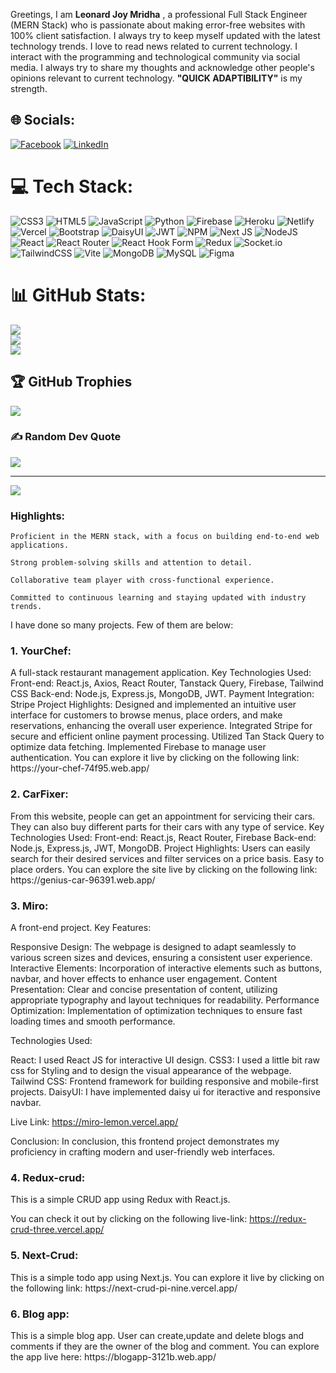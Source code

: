 Greetings,
I am <b>Leonard Joy Mridha</b> , a professional Full Stack Engineer (MERN Stack) who is passionate about making error-free websites with 100% client satisfaction. I always try to keep myself updated with the latest technology trends. I love to read news related to current technology. I interact with the programming and technological community via social media. I always try to share my thoughts and acknowledge other people's opinions relevant to current technology. <b>"QUICK ADAPTIBILITY"</b> is my strength.

## 🌐 Socials:
[![Facebook](https://img.shields.io/badge/Facebook-%231877F2.svg?logo=Facebook&logoColor=white)](https://facebook.com/leojoy62) [![LinkedIn](https://img.shields.io/badge/LinkedIn-%230077B5.svg?logo=linkedin&logoColor=white)](https://linkedin.com/in/leojoy62) 

# 💻 Tech Stack:
![CSS3](https://img.shields.io/badge/css3-%231572B6.svg?style=for-the-badge&logo=css3&logoColor=white) ![HTML5](https://img.shields.io/badge/html5-%23E34F26.svg?style=for-the-badge&logo=html5&logoColor=white) ![JavaScript](https://img.shields.io/badge/javascript-%23323330.svg?style=for-the-badge&logo=javascript&logoColor=%23F7DF1E) ![Python](https://img.shields.io/badge/python-3670A0?style=for-the-badge&logo=python&logoColor=ffdd54) ![Firebase](https://img.shields.io/badge/firebase-%23039BE5.svg?style=for-the-badge&logo=firebase) ![Heroku](https://img.shields.io/badge/heroku-%23430098.svg?style=for-the-badge&logo=heroku&logoColor=white) ![Netlify](https://img.shields.io/badge/netlify-%23000000.svg?style=for-the-badge&logo=netlify&logoColor=#00C7B7) ![Vercel](https://img.shields.io/badge/vercel-%23000000.svg?style=for-the-badge&logo=vercel&logoColor=white) ![Bootstrap](https://img.shields.io/badge/bootstrap-%238511FA.svg?style=for-the-badge&logo=bootstrap&logoColor=white) ![DaisyUI](https://img.shields.io/badge/daisyui-5A0EF8?style=for-the-badge&logo=daisyui&logoColor=white) ![JWT](https://img.shields.io/badge/JWT-black?style=for-the-badge&logo=JSON%20web%20tokens) ![NPM](https://img.shields.io/badge/NPM-%23CB3837.svg?style=for-the-badge&logo=npm&logoColor=white) ![Next JS](https://img.shields.io/badge/Next-black?style=for-the-badge&logo=next.js&logoColor=white) ![NodeJS](https://img.shields.io/badge/node.js-6DA55F?style=for-the-badge&logo=node.js&logoColor=white) ![React](https://img.shields.io/badge/react-%2320232a.svg?style=for-the-badge&logo=react&logoColor=%2361DAFB) ![React Router](https://img.shields.io/badge/React_Router-CA4245?style=for-the-badge&logo=react-router&logoColor=white) ![React Hook Form](https://img.shields.io/badge/React%20Hook%20Form-%23EC5990.svg?style=for-the-badge&logo=reacthookform&logoColor=white) ![Redux](https://img.shields.io/badge/redux-%23593d88.svg?style=for-the-badge&logo=redux&logoColor=white) ![Socket.io](https://img.shields.io/badge/Socket.io-black?style=for-the-badge&logo=socket.io&badgeColor=010101) ![TailwindCSS](https://img.shields.io/badge/tailwindcss-%2338B2AC.svg?style=for-the-badge&logo=tailwind-css&logoColor=white) ![Vite](https://img.shields.io/badge/vite-%23646CFF.svg?style=for-the-badge&logo=vite&logoColor=white) ![MongoDB](https://img.shields.io/badge/MongoDB-%234ea94b.svg?style=for-the-badge&logo=mongodb&logoColor=white) ![MySQL](https://img.shields.io/badge/mysql-%2300000f.svg?style=for-the-badge&logo=mysql&logoColor=white) ![Figma](https://img.shields.io/badge/figma-%23F24E1E.svg?style=for-the-badge&logo=figma&logoColor=white)
# 📊 GitHub Stats:
![](https://github-readme-stats.vercel.app/api?username=Leojoy62&theme=dark&hide_border=false&include_all_commits=false&count_private=false)<br/>
![](https://github-readme-streak-stats.herokuapp.com/?user=Leojoy62&theme=dark&hide_border=false)<br/>
![](https://github-readme-stats.vercel.app/api/top-langs/?username=Leojoy62&theme=dark&hide_border=false&include_all_commits=false&count_private=false&layout=compact)

## 🏆 GitHub Trophies
![](https://github-profile-trophy.vercel.app/?username=Leojoy62&theme=dark_dimmed&no-frame=true&no-bg=false&margin-w=4)

### ✍️ Random Dev Quote
![](https://quotes-github-readme.vercel.app/api?type=horizontal&theme=radical)

---
[![](https://visitcount.itsvg.in/api?id=Leojoy62&icon=3&color=0)](https://visitcount.itsvg.in)

<!-- Proudly created with GPRM ( https://gprm.itsvg.in ) -->

<h3><b>Highlights:</b></h3>

	Proficient in the MERN stack, with a focus on building end-to-end web applications.

	Strong problem-solving skills and attention to detail.

	Collaborative team player with cross-functional experience.

	Committed to continuous learning and staying updated with industry trends.

 
I have done so many projects. Few of them are below:

<h3><b>1. YourChef:</b></h3>
   A full-stack restaurant management application. Key Technologies Used: Front-end: React.js, Axios, React Router, Tanstack Query, Firebase, Tailwind CSS Back-end: Node.js, Express.js, MongoDB, JWT. Payment Integration: Stripe Project Highlights: Designed and 
   implemented an intuitive user interface for customers to browse menus, place orders, and make reservations, enhancing the overall user experience. Integrated Stripe for secure and efficient online payment processing. Utilized Tan Stack Query to optimize data 
   fetching. Implemented Firebase to manage user authentication.
   You can explore it live by clicking on the following link: https://your-chef-74f95.web.app/

<h3><b>2. CarFixer:</b></h3>
   From this website, people can get an appointment for servicing their cars. They can also buy different parts for their cars with any type of service. Key Technologies Used: Front-end: React.js, React Router, Firebase Back-end: Node.js, Express.js, JWT, MongoDB. 
   Project Highlights: Users can easily search for their desired services and filter services on a price basis. Easy to place orders.
   You can explore the site live by clicking on the following link: https://genius-car-96391.web.app/

<h3><b>3. Miro:</b></h3>
   A front-end project.
   Key Features:

   Responsive Design: The webpage is designed to adapt seamlessly to various screen sizes and devices, ensuring a consistent user experience. Interactive Elements: Incorporation of interactive elements such as buttons, navbar, and hover effects to enhance user 
   engagement. Content Presentation: Clear and concise presentation of content, utilizing appropriate typography and layout techniques for readability. Performance Optimization: Implementation of optimization techniques to ensure fast loading times and smooth 
   performance.

   Technologies Used:

   React: I used React JS for interactive UI design. 
   CSS3: I used a little bit raw css for Styling and to design the visual appearance of the webpage. 
   Tailwind CSS: Frontend framework for building responsive and mobile-first projects. 
   DaisyUI: I have implemented daisy ui for iteractive and responsive navbar.

   Live Link: https://miro-lemon.vercel.app/

   Conclusion: In conclusion, this frontend project demonstrates my proficiency in crafting modern and user-friendly web interfaces.

<h3><b>4. Redux-crud:</b></h3>
   This is a simple CRUD app using Redux with React.js.

   You can check it out by clicking on the following live-link: https://redux-crud-three.vercel.app/
   

<h3><b>5. Next-Crud:</b></h3>
   This is a simple todo app using Next.js.
   You can explore it live by clicking on the following link: https://next-crud-pi-nine.vercel.app/

<h3><b>6. Blog app:</b></h3>
   This is a simple blog app. User can create,update and delete blogs and comments if they are the owner of the blog and comment.
   You can explore the app live here: https://blogapp-3121b.web.app/
